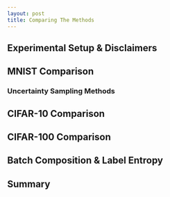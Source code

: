 ```yaml
---
layout: post
title: Comparing The Methods
---
```

## Experimental Setup & Disclaimers

## MNIST Comparison

### Uncertainty Sampling Methods

## CIFAR-10 Comparison

## CIFAR-100 Comparison

## Batch Composition & Label Entropy

## Summary